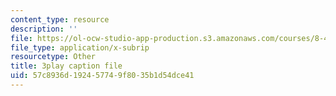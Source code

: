 ```yaml
---
content_type: resource
description: ''
file: https://ol-ocw-studio-app-production.s3.amazonaws.com/courses/8-421-atomic-and-optical-physics-i-spring-2014/57c8936d192457749f8035b1d54dce41_OMdGWyruixk.vtt
file_type: application/x-subrip
resourcetype: Other
title: 3play caption file
uid: 57c8936d-1924-5774-9f80-35b1d54dce41
---
```


